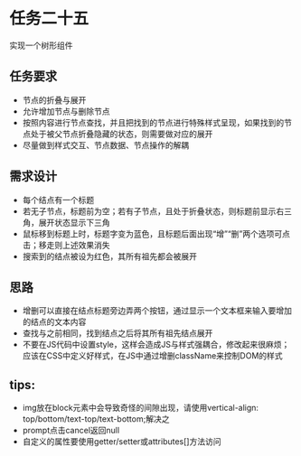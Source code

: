 # 任务二十五
实现一个树形组件

## 任务要求
- 节点的折叠与展开
- 允许增加节点与删除节点
- 按照内容进行节点查找，并且把找到的节点进行特殊样式呈现，如果找到的节点处于被父节点折叠隐藏的状态，则需要做对应的展开
- 尽量做到样式交互、节点数据、节点操作的解耦

## 需求设计
- 每个结点有一个标题
- 若无子节点，标题前为空；若有子节点，且处于折叠状态，则标题前显示右三角，展开状态显示下三角
- 鼠标移到标题上时，标题字变为蓝色，且标题后面出现“增”“删”两个选项可点击；移走则上述效果消失
- 搜索到的结点被设为红色，其所有祖先都会被展开

## 思路
- 增删可以直接在结点标题旁边弄两个按钮，通过显示一个文本框来输入要增加的结点的文本内容
- 查找与之前相同，找到结点之后将其所有祖先结点展开
- 不要在JS代码中设置style，这样会造成JS与样式强耦合，修改起来很麻烦；应该在CSS中定义好样式，在JS中通过增删className来控制DOM的样式

## tips:
- img放在block元素中会导致奇怪的间隙出现，请使用vertical-align: top/bottom/text-top/text-bottom;解决之
- prompt点击cancel返回null
- 自定义的属性要使用getter/setter或attributes[]方法访问